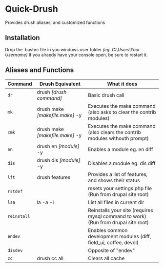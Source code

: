 # Quick-Drush
Provides drush aliases, and customized functions

## Installation
Drop the .bashrc file in you windows user folder _(eg. C:\Users\Your Username)_
If you alraedy have your console open, be sure to restart it.

## Aliases and Functions

| Command      | Drush Equivalent                 | What it does                                                                     |
| ------------ | -------------------------------- | -------------------------------------------------------------------------------- |
| `dr`         | drush _[drush command]_          | Basic drush call                                                                 |
| `mk`         | drush make _[makefile.make]_ -y  | Executes the make command (also asks to clear the contrib modules)               |
| `cmk`        | drush make _[makefile.make]_ -y  | Executes the make command (also clears the contrib modules withouth prompt)      |
| `en`         | drush en _[module]_ -y           | Enables a module eg. en diff                                                     |
| `dis`        | drush dis _[module]_ -y          | Disables a module eg. dis diff                                                   |
| `lft`        | drush features                   | Provides a list of features, and shows their status                              |
| `rstdef`     |                                  | resets your settings.php file (Run from drupal site root)                        |
| `lsa`        | la -a -l                         | List all files in current dir                                                    |
| `reinstall`  |                                  | Reinstalls your site (requires mysql command to work)(Run from drupal site root) |
| `endev`      |                                  | Enables common development modules (diff, field_ui, coffee, devel)               |
| `disdev`     |                                  | Opposite of "endev"                                                              |
| `cc`         | drush cc all                     | Clears all cache                                                                 |
